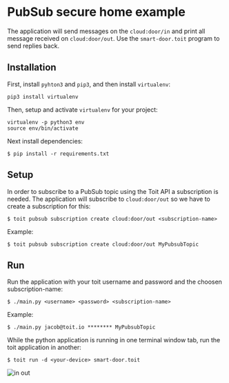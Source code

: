 # PubSub secure home example

The application will send messages on the `cloud:door/in` and print all message received on `cloud:door/out`.
Use the `smart-door.toit` program to send replies back.

## Installation

First, install `pyhton3` and `pip3`, and then install `virtualenv`:

    pip3 install virtualenv

Then, setup and activate `virtualenv` for your project:

    virtualenv -p python3 env
    source env/bin/activate

Next install dependencies:

```
$ pip install -r requirements.txt
```

## Setup

In order to subscribe to a PubSub topic using the Toit API a subscription is needed.
The application will subscribe to `cloud:door/out` so we have to create a subscription for this:

```
$ toit pubsub subscription create cloud:door/out <subscription-name>
```

Example:

```
$ toit pubsub subscription create cloud:door/out MyPubsubTopic
```

## Run

Run the application with your toit username and password and the choosen subscription-name:

```
$ ./main.py <username> <password> <subscription-name>
```

Example:

```
$ ./main.py jacob@toit.io ******** MyPubsubTopic
```

While the python application is running in one terminal window tab, run the toit application in another:

```
$ toit run -d <your-device> smart-door.toit
```

![in out](http://g.recordit.co/mtDjYTbFQk.gif)

